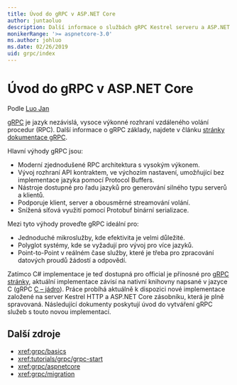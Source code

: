 ```yaml
---
title: Úvod do gRPC v ASP.NET Core
author: juntaoluo
description: Další informace o službách gRPC Kestrel serveru a ASP.NET Core zásobník.
monikerRange: '>= aspnetcore-3.0'
ms.author: johluo
ms.date: 02/26/2019
uid: grpc/index
---
```

# <a name="introduction-to-grpc-on-aspnet-core"></a>Úvod do gRPC v ASP.NET Core

Podle [Luo Jan](https://github.com/juntaoluo)

[gRPC](https://grpc.io/docs/guides/) je jazyk nezávislá, vysoce výkonné rozhraní vzdáleného volání procedur (RPC). Další informace o gRPC základy, najdete v článku [stránky dokumentace gRPC](https://grpc.io/docs/).

Hlavní výhody gRPC jsou:
* Moderní zjednodušené RPC architektura s vysokým výkonem.
* Vývoj rozhraní API kontraktem, ve výchozím nastavení, umožňující bez implementace jazyka pomocí Protocol Buffers.
* Nástroje dostupné pro řadu jazyků pro generování silného typu serverů a klientů.
* Podporuje klient, server a obousměrné streamování volání.
* Snížená síťová využití pomocí Protobuf binární serializace.

Mezi tyto výhody proveďte gRPC ideální pro:
* Jednoduché mikroslužby, kde efektivita je velmi důležité.
* Polyglot systémy, kde se vyžadují pro vývoj pro více jazyků.
* Point-to-Point v reálném čase služby, které je třeba pro zpracování datových proudů žádostí a odpovědí.

Zatímco C# implementace je teď dostupná pro official je přínosné pro [gRPC stránky](https://grpc.io/docs/quickstart/csharp.html), aktuální implementace závisí na nativní knihovny napsané v jazyce C (gRPC [C – jádro](https://grpc.io/blog/grpc-stacks)). Práce probíhá aktuálně k dispozici nové implementace založené na server Kestrel HTTP a ASP.NET Core zásobníku, která je plně spravovaná. Následující dokumenty poskytují úvod do vytváření gRPC služeb s touto novou implementací.

## <a name="additional-resources"></a>Další zdroje

* <xref:grpc/basics>
* <xref:tutorials/grpc/grpc-start>
* <xref:grpc/aspnetcore>
* <xref:grpc/migration>